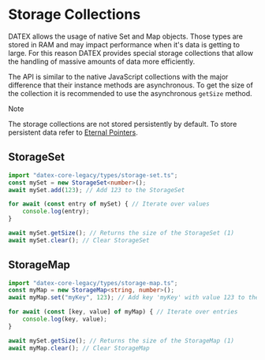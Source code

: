 # Storage Collections
DATEX allows the usage of native Set and Map objects. Those types are stored in RAM and may impact performance when it's data is getting to large.
For this reason DATEX provides special storage collections that allow the handling of massive amounts of data more efficiently.

The API is similar to the native JavaScript collections with the major difference that their instance methods are asynchronous.
To get the size of the collection it is recommended to use the asynchronous `getSize` method.

> [!NOTE]
> The storage collections are not stored persistently by default. To store persistent data refer to [Eternal Pointers](./05%20Eternal%20Pointers.md).

## StorageSet
```ts
import "datex-core-legacy/types/storage-set.ts";
const mySet = new StorageSet<number>();
await mySet.add(123); // Add 123 to the StorageSet

for await (const entry of mySet) { // Iterate over values
    console.log(entry);
}

await mySet.getSize(); // Returns the size of the StorageSet (1)
await mySet.clear(); // Clear StorageSet
```

## StorageMap
```ts
import "datex-core-legacy/types/storage-map.ts";
const myMap = new StorageMap<string, number>();
await myMap.set("myKey", 123); // Add key 'myKey' with value 123 to the StorageMap

for await (const [key, value] of myMap) { // Iterate over entries
    console.log(key, value);
}

await mySet.getSize(); // Returns the size of the StorageMap (1)
await myMap.clear(); // Clear StorageMap
```
